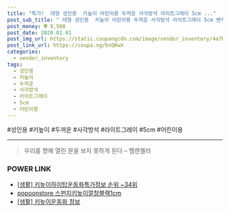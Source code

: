 ```yaml
--- 
title: "특가!  대형 성인용  키높이 어린이용 두꺼운 사각방석 라이트그레이 5cm ..." 
post_sub_title: " 대형 성인용  키높이 어린이용 두꺼운 사각방석 라이트그레이 5cm 벤치 식탁 WG홈 8cm" 
post_money: ₩ 9,500 
post_date: 2020.02.01 
post_img_url: https://static.coupangcdn.com/image/vendor_inventory/4a7b/18fa7e34d275df2791a69ec373abf5bfc8e916ad05ad3b2bf08017b3d716.jpg 
post_link_url: https://coupa.ng/bnQKwX 
categories: 
  - vendor_inventory 
tags: 
  - 성인용 
  - 키높이 
  - 두꺼운 
  - 사각방석 
  - 라이트그레이 
  - 5cm 
  - 어린이용 
--- 
```

  #성인용 #키높이 #두꺼운 #사각방석 #라이트그레이 #5cm #어린이용 
<hr> 

> 우리를 향해 열린 문을 보지 못하게 된다  – 헬렌켈러 


### POWER LINK

* <a href="https://blog.naver.com/fasyy4321/221770884146" target="_blank"> [생활] 키높이하이탑운동화특가정보 순위 ~34위</a>
* <a href="https://blog.naver.com/santokki14/221785752396" target="_blank">popoonstore 스펀지키높이깔창블랙1cm</a>
* <a href="https://blog.naver.com/santokki14/221766850409" target="_blank"> [생활] 키높이운동화 정보 </a>
